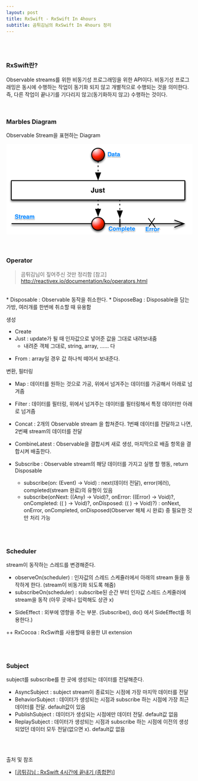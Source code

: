 ```yaml
---
layout: post
title: RxSwift - RxSwift In 4hours
subtitle: 곰튀김님의 RxSwift In 4hours 정리
---
```

<br>
<br>

### RxSwift란?
Observable streams를 위한 비동기성 프로그래밍을 위한 API이다.
비동기성 프로그래밍은 동시에 수행하는 작업이 동기화 되지 않고 개별적으로 수행되는 것을 의미한다.
즉, 다른 작업이 끝나기를 기다리지 않고(동기화하지 않고) 수행하는 것이다.

<br>

### Marbles Diagram
Observable Stream을 표현하는 Diagram
<center><img src="../img/marbles.png"/></center>

<br>
<br>

### Operator
>  곰튀김님이 짚어주신 것만 정리함 
>  [참고] http://reactivex.io/documentation/ko/operators.html

<br>
* Disposable : Observable 동작을 취소한다.
* DisposeBag : Disposable을 담는 가방, 여러개를 한번에 취소할 때 유용함

생성
- Create
- Just : update가 될 때 인자값으로 넣어준 값을 그대로 내려보내줌
  * 내려준 객체 그대로, string, array, …… 다
* From : array일 경우 값 하나씩 떼어서 보내준다.

변환, 필터링
* Map : 데이터를 원하는 것으로 가공, 위에서 넘겨주는 데이터를 가공해서 아래로 넘겨줌
* Filter : 데이터를 필터링, 위에서 넘겨주는 데이터를 필터링해서 특정 데이터만 아래로 넘겨줌

* Concat : 2개의 Observable stream 을 합쳐준다. 1번째 데이터를 전달하고 나면, 2번째 stream의 데이터를 전달
* CombineLatest : Observable을 결합시켜 새로 생성, 마지막으로 배출 항목을 결합시켜 배출한다.

* Subscribe : Observable stream의 해당 데이터를 가지고 실행 할 행동, return Disposable
    * subscribe(on: (Event<String>) -> Void) : next(데이터 전달), error(에러), completed(stream 완료)의 유형이 있음
    * subscribe(onNext: ((Any) -> Void)?, onError:  ((Error) -> Void)?, onCompleted: (( ) -> Void)?, onDisposed: (( ) -> Void)?) : onNext, onError, onCompleted, onDisposed(Observer 해체 시 완료) 중 필요한 것만 처리 가능

<br>
<br>

### Scheduler
stream이 동작하는 스레드를 변경해준다.
<br>

* observeOn(scheduler) : 인자값의 스레드 스케쥴러에서 아래의 stream 들을 동작하게 한다. (stream이 비동기화 되도록 해줌)
* subscribeOn(scheduler) : subscribe된 순간 부터 인자값 스레드 스케쥴러에 stream을 동작 (아무 곳에나 입력해도 상관 x)

- SideEffect
: 외부에 영향을 주는 부분. (Subscribe(), do() 에서 SideEffect를 허용한다.)

++ RxCocoa : RxSwift를 사용할때 유용한 UI extension

<br>
<br>

### Subject
subject를 subscribe를 한 곳에 생성되는 데이터를 전달해준다. 
<br>

* AsyncSubject
: subject stream이 종료되는 시점에 가장 마지막 데이터를 전달
* BehaviorSubject
: 데이터가 생성되는 시점과 subscribe 하는 시점에 가장 최근 데이터를 전달. default값이 있음
* PublishSubject 
: 데이터가 생성되는 시점에만 데이터 전달. default값 없음
* ReplaySubject
:  데이터가 생성되는 시점과 subscribe 하는 시점에 이전의 생성되었던 데이터 모두 전달(없으면 x). default값 없음

<br>
<br>

출처 및 참조

- <a href="https://www.youtube.com/watch?v=w5Qmie-GbiA/">[곰튀김님 : RxSwift 4시간에 끝내기 (종합편)] </a>

<br>
